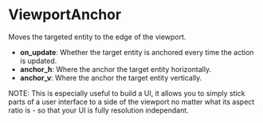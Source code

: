 # ViewportAnchor

Moves the targeted entity to the edge of the viewport.

-   **on\_update**: Whether the target entity is anchored every time the
    action is updated.
-   **anchor\_h**: Where the anchor the target entity horizontally.
-   **anchor\_v**: Where the anchor the target entity vertically.

NOTE: This is especially useful to build a UI, it allows you to simply
stick parts of a user interface to a side of the viewport no matter what
its aspect ratio is - so that your UI is fully resolution independant.
